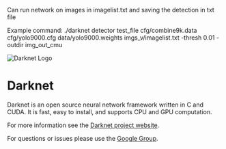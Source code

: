 
Can run network on images in imagelist.txt and saving the detection in txt file

Example command:
./darknet detector test_file cfg/combine9k.data cfg/yolo9000.cfg data/yolo9000.weights imgs_v/imagelist.txt -thresh 0.01 -outdir img_out_cmu

![Darknet Logo](http://pjreddie.com/media/files/darknet-black-small.png)

# Darknet

Darknet is an open source neural network framework written in C and CUDA. It is fast, easy to install, and supports CPU and GPU computation.

For more information see the [Darknet project website](http://pjreddie.com/darknet).

For questions or issues please use the [Google Group](https://groups.google.com/forum/#!forum/darknet).

